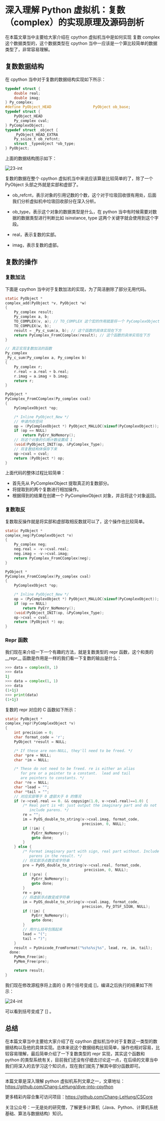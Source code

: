# 深入理解 Python 虚拟机：复数（complex）的实现原理及源码剖析

在本篇文章当中主要给大家介绍在 cpython 虚拟机当中是如何实现 复数 complex 这个数据类型的，这个数据类型在 cpython 当中一应该是一个算比较简单的数据类型了，非常容易理解。

## 复数数据结构

在 cpython 当中对于复数的数据结构实现如下所示：

```c
typedef struct {
    double real;
    double imag;
} Py_complex;
#define PyObject_HEAD                   PyObject ob_base;
typedef struct {
    PyObject_HEAD
    Py_complex cval;
} PyComplexObject;
typedef struct _object {
    _PyObject_HEAD_EXTRA
    Py_ssize_t ob_refcnt;
    struct _typeobject *ob_type;
} PyObject;
```

上面的数据结构图示如下：

![23-int](../images/23-int.png)

复数的数据在整个 cpython 虚拟机当中来说应该算是比较简单的了，除了一个 PyObject 头部之外就是实部和虚部了。

- ob_refcnt，表示对象的引用记数的个数，这个对于垃圾回收很有用处，后面我们分析虚拟机中垃圾回收部分在深入分析。
- ob_type，表示这个对象的数据类型是什么，在 python 当中有时候需要对数据的数据类型进行判断比如 isinstance, type 这两个关键字就会使用到这个字段。

- real，表示复数的实部。
- imag，表示复数的虚部。

## 复数的操作

### 复数加法

下面是 cpython 当中对于复数加法的实现，为了简洁删除了部分无用代码。

```c
static PyObject *
complex_add(PyObject *v, PyObject *w)
{
    Py_complex result;
    Py_complex a, b;
    TO_COMPLEX(v, a); // TO_COMPLEX 这个宏的作用就是将一个 PyComplexObject 中的 Py_complex 对象存储到 a 当中
    TO_COMPLEX(w, b);
    result = _Py_c_sum(a, b); // 这个函数的具体实现在下方
    return PyComplex_FromCComplex(result); // 这个函数的具体实现在下方
}

// 真正实现复数加法的函数
Py_complex
_Py_c_sum(Py_complex a, Py_complex b)
{
    Py_complex r;
    r.real = a.real + b.real;
    r.imag = a.imag + b.imag;
    return r;
}

PyObject *
PyComplex_FromCComplex(Py_complex cval)
{
    PyComplexObject *op;

    /* Inline PyObject_New */
    // 申请内存空间
    op = (PyComplexObject *) PyObject_MALLOC(sizeof(PyComplexObject));
    if (op == NULL)
        return PyErr_NoMemory();
    // 将这个对象的引用计数设置成 1
    (void)PyObject_INIT(op, &PyComplex_Type);
    // 将复数结构体保存下来
    op->cval = cval;
    return (PyObject *) op;
}
```

上面代码的整体过程比较简单：

- 首先先从 PyComplexObject 提取真正的复数部分。
- 将提取到的两个复数进行相加操作。
- 根据得到的结果在创建一个 PyComplexObject 对象，并且将这个对象返回。

### 复数取反

复数取反操作就是将实部和虚部取相反数就可以了，这个操作也比较简单。

```c
static PyObject *
complex_neg(PyComplexObject *v)
{
    Py_complex neg;
    neg.real = -v->cval.real;
    neg.imag = -v->cval.imag;
    return PyComplex_FromCComplex(neg);
}

PyObject *
PyComplex_FromCComplex(Py_complex cval)
{
    PyComplexObject *op;

    /* Inline PyObject_New */
    op = (PyComplexObject *) PyObject_MALLOC(sizeof(PyComplexObject));
    if (op == NULL)
        return PyErr_NoMemory();
    (void)PyObject_INIT(op, &PyComplex_Type);
    op->cval = cval;
    return (PyObject *) op;
}
```

### Repr 函数

我们现在来介绍一下一个有趣的方法，就是复数类型的 repr 函数，这个和类的 \_\_repr\_\_ 函数是作用是一样的我们看一下复数的输出是什么：

```python
>>> data = complex(0, 1)
>>> data
1j
>>> data = complex(1, 1)
>>> data
(1+1j)
>>> print(data)
(1+1j)
```

复数的 repr 对应的 C 函数如下所示：

```c
static PyObject *
complex_repr(PyComplexObject *v)
{
    int precision = 0;
    char format_code = 'r';
    PyObject *result = NULL;

    /* If these are non-NULL, they'll need to be freed. */
    char *pre = NULL;
    char *im = NULL;

    /* These do not need to be freed. re is either an alias
       for pre or a pointer to a constant.  lead and tail
       are pointers to constants. */
    char *re = NULL;
    char *lead = "";
    char *tail = "";
    // 对应实部等于 0 虚部大于 0 的情况
    if (v->cval.real == 0. && copysign(1.0, v->cval.real)==1.0) {
        /* Real part is +0: just output the imaginary part and do not
           include parens. */
        re = "";
        im = PyOS_double_to_string(v->cval.imag, format_code,
                                   precision, 0, NULL);
        if (!im) {
            PyErr_NoMemory();
            goto done;
        }
    } else {
        /* Format imaginary part with sign, real part without. Include
           parens in the result. */
        // 将实部浮点数变成字符串
        pre = PyOS_double_to_string(v->cval.real, format_code,
                                    precision, 0, NULL);
        if (!pre) {
            PyErr_NoMemory();
            goto done;
        }
        re = pre;
        // 将虚部浮点数变成字符串
        im = PyOS_double_to_string(v->cval.imag, format_code,
                                   precision, Py_DTSF_SIGN, NULL);
        if (!im) {
            PyErr_NoMemory();
            goto done;
        }
        // 用什么括号包围起来
        lead = "(";
        tail = ")";
    }
    result = PyUnicode_FromFormat("%s%s%sj%s", lead, re, im, tail);
  done:
    PyMem_Free(im);
    PyMem_Free(pre);

    return result;
}
```

我们现在修改源程序将上面的 () 两个括号变成 []，编译之后执行的结果如下所示：

![24-int](../images/24-int.png)

可以看到括号变成了 [] 。

## 总结

在本篇文章当中主要给大家介绍了在 cpython 虚拟机当中对于复数这一类型的数据结构以及他的具体实现。总体来说这个数据结构比较简单，操作也相对容易，比较容易理解，最后简单介绍了一下复数类型的 repr 实现，其实这个函数和 python 的类型系统有关，目前我们还没有仔细去讨论这一点，在后续的文章当中我们将深入的去学习这个知识点，现在我们就先了解其中部分函数即可。

---

本篇文章是深入理解 python 虚拟机系列文章之一，文章地址：https://github.com/Chang-LeHung/dive-into-cpython

更多精彩内容合集可访问项目：<https://github.com/Chang-LeHung/CSCore>

关注公众号：一无是处的研究僧，了解更多计算机（Java、Python、计算机系统基础、算法与数据结构）知识。

